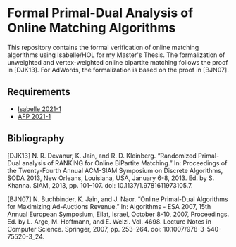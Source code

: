 # Formal Primal-Dual Analysis of Online Matching Algorithms
This repository contains the formal verification of online matching algorithms
using Isabelle/HOL for my Master's Thesis. The formalization of unweighted and
vertex-weighted online bipartite matching follows the proof in [DJK13]. For
AdWords, the formalization is based on the proof in [BJN07].

## Requirements
- [Isabelle 2021-1](https://isabelle.in.tum.de/website-Isabelle2021-1/index.html)
- [AFP 2021-1](https://www.isa-afp.org/release/afp-2022-10-05.tar.gz)

## Bibliography
[DJK13] N. R. Devanur, K. Jain, and R. D. Kleinberg. “Randomized Primal-Dual
analysis of RANKING for Online BiPartite Matching.” In: Proceedings of the
Twenty-Fourth Annual ACM-SIAM Symposium on Discrete Algorithms, SODA
2013, New Orleans, Louisiana, USA, January 6-8, 2013. Ed. by S. Khanna.
SIAM, 2013, pp. 101–107. doi: 10.1137/1.9781611973105.7.

[BJN07] N. Buchbinder, K. Jain, and J. Naor. “Online Primal-Dual Algorithms
for Maximizing Ad-Auctions Revenue.” In: Algorithms - ESA 2007, 15th
Annual European Symposium, Eilat, Israel, October 8-10, 2007, Proceedings.
Ed. by L. Arge, M. Hoffmann, and E. Welzl. Vol. 4698. Lecture Notes in
Computer Science. Springer, 2007, pp. 253–264. doi: 10.1007/978-3-540-
75520-3\_24.

